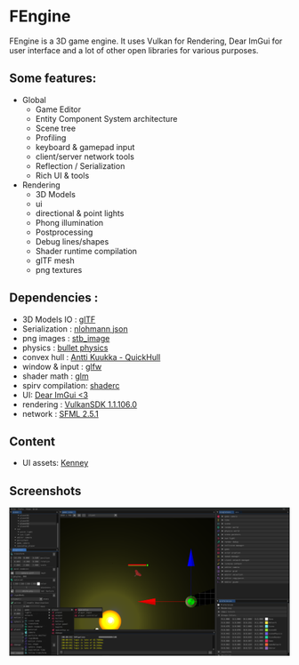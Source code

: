 # FEngine
FEngine is a 3D game engine. It uses Vulkan for Rendering, Dear ImGui for user interface and a lot of other open libraries for various purposes.

## Some features: 
* Global
	 * Game Editor
	 * Entity Component System architecture
	 * Scene tree
	 * Profiling
	 * keyboard & gamepad input
	 * client/server network tools
	 * Reflection / Serialization
	 * Rich UI & tools
* Rendering
	 * 3D Models
	 * ui
	 * directional & point lights
	 * Phong illumination
	 * Postprocessing
	 * Debug lines/shapes
	 * Shader runtime compilation
	 * glTF mesh 
	 * png textures

## Dependencies : 	
* 3D Models IO : [glTF ](https://github.com/KhronosGroup/glTF)	
* Serialization : [nlohmann json](https://github.com/nlohmann/json)
* png images : [stb_image](https://github.com/nothings/stb)
* physics : [bullet physics](https://github.com/bulletphysics/bullet3/blob/master/LICENSE.txt)
* convex hull : [Antti Kuukka - QuickHull ](https://github.com/akuukka/quickhull)
* window & input : [glfw](https://github.com/glfw/glfw)
* shader math : [glm](https://github.com/g-truc/glm)
* spirv compilation: [shaderc](https://github.com/google/shaderc)
* UI: [Dear ImGui <3](https://github.com/ocornut/imgui)
* rendering : [VulkanSDK 1.1.106.0](https://vulkan.lunarg.com/sdk/home)
* network : [SFML 2.5.1](https://www.sfml-dev.org/index.php)
	
## Content
* UI assets: [Kenney](https://kenney.nl/assets/ui-pack)
	
## Screenshots
![Editor preview](/docs/screenshot3.png)
